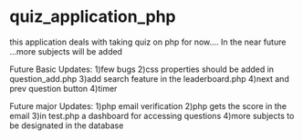 # quiz_application_php


this application deals with taking quiz on php for now....
In the near future ...more subjects will be added

Future Basic Updates:
1)few bugs
2)css properties should be added in question_add.php
3)add search feature in the leaderboard.php
4)next and prev question button
4)timer

Future major Updates:
1)php email verification
2)php gets the score in the email
3)in test.php a dashboard for accessing questions
4)more subjects to be designated in the database
